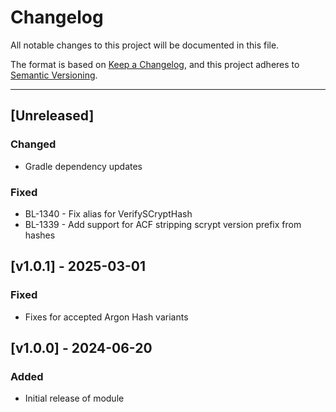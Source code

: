 # Changelog

All notable changes to this project will be documented in this file.

The format is based on [Keep a Changelog](https://keepachangelog.com/en/1.0.0/),
and this project adheres to [Semantic Versioning](https://semver.org/spec/v2.0.0.html).

* * *

## [Unreleased]

### Changed

* Gradle dependency updates

### Fixed

* BL-1340 - Fix alias for VerifySCryptHash
* BL-1339 - Add support for ACF stripping scrypt version prefix from hashes

## [v1.0.1] - 2025-03-01

### Fixed

* Fixes for accepted Argon Hash variants

## [v1.0.0] - 2024-06-20

### Added

* Initial release of module

